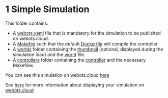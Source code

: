 # 1 Simple Simulation
This folder contains:
 - A [webots.yaml](webots.yaml) file that is mandatory for the simulation to be published on webots.cloud.
 - A [Makefile](Makefile) such that the default [Dockerfile](https://github.com/cyberbotics/webots/blob/master/resources/web/server/config/simulation/docker/Dockerfile.default) will compile the controller.
 - A [worlds](worlds) folder containing the [thumbnail](worlds/.panda.jpg) (optional, displayed during the simulation load) and the [world](worlds/panda.wbt) file.
 - A [controllers](controllers) folder containing the [controller](controllers/panda_arm_demo/panda_arm_demo.c) and the necessary Makefiles.

You can see this simulation on webots.cloud [here](https://webots.cloud/run?version=R2022b&url=https://github.com/cyberbotics/webots-cloud-simulation-demos/blob/main/1_simple_simulation/worlds/panda.wbt)

See [here](https://cyberbotics.com/doc/guide/webots-cloud#publish-cloud-based-simulations) for more information about displaying your simulation on [webots.cloud](https://webots.cloud/)

